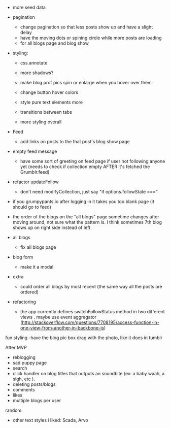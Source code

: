 
  - more seed data

  - pagination
    - change pagination so that less posts show up and have a slight delay
    - have the moving dots or spining circle while more posts are loading
    - for all blogs page and blog show


  - styling:
    - css.annotate
    - more shadows?
    - make blog prof pics spin or enlarge when you hover over them
    - change button hover colors

    - style pure text elements more
    - transitions between tabs
    - more styling overall

  - Feed
    - add links on posts to the that post's blog show page

  - empty feed message
    - have some sort of greeting on feed page if user not following anyone yet (needs to check if collection empty AFTER it's fetched the Grumblr.feed)

  - refactor updateFollow
    - don't need  modifyCollection, just say "if options.followState ==="

  - if you grumpypants.io after logging in it takes you too blank page (it should go to feed)


  - the order of the blogs on the "all blogs" page sometime changes after moving around, not sure what the pattern is. I think sometimes 7th blog shows up on right side instead of left

  - all blogs
    - fix all blogs page

  - blog form
    - make it a modal

  - extra
    - could order all blogs by most recent (the same way all the posts are ordered)



  - refactoring
    - the app currently defines switchFollowStatus method in two different views . maybe use event aggregator (http://stackoverflow.com/questions/7708195/access-function-in-one-view-from-another-in-backbone-js)


fun styling
  -have the blog pic box drag with the photo, like it does in tumblr

After MVP
  - reblogging
  - sad puppy page
  - search
  - click handler on blog titles that outputs an soundbite (ex: a baby waah, a sigh, etc ).
  - deleting posts/blogs
  - comments
  - likes
  - multiple blogs per user

random
  - other text styles i liked: Scada, Arvo
